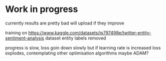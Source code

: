 # Work in progress

currently results are pretty bad will upload if they improve

training on https://www.kaggle.com/datasets/jp797498e/twitter-entity-sentiment-analysis dataset
entity labels removed



progress is slow, loss goin down slowly but if learning rate is increased loss explodes, contemplating other optimisation algorithms maybe ADAM?
